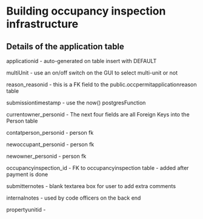 # Building occupancy inspection infrastructure

## Details of the application table
applicationid - auto-generated on table insert with DEFAULT

multiUnit  - use an on/off switch on the GUI to select multi-unit or not

reason_reasonid - this is a FK field to the public.occpermitapplicationreason table

submissiontimestamp - use the now() postgresFunction 

currentowner_personid - The next four fields are all Foreign Keys into the Person table

contatperson_personid - person fk
 
newoccupant_personid - person fk

newowner_personid - person fk

occupancyinspection_id - FK to occupancyinspection table - added after payment is done

submitternotes - blank textarea box for user to add extra comments

internalnotes - used by code officers on the back end

propertyunitid - 